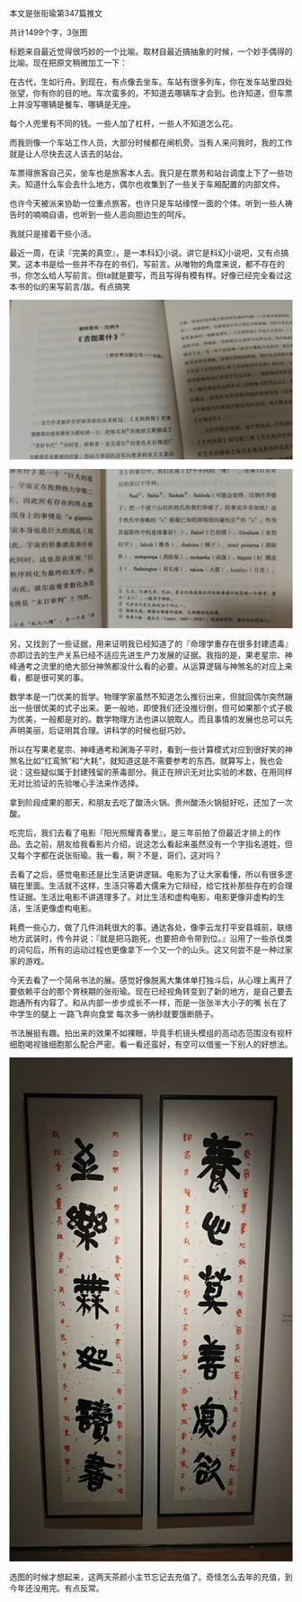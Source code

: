本文是张衔瑜第347篇推文

共计1499个字，3张图

标题来自最近觉得很巧妙的一个比喻。取材自最近搞抽象的时候，一个妙手偶得的比喻。现在把原文稍微加工一下：

在古代，生如行舟。到现在，有点像去坐车。车站有很多列车，你在发车站里四处张望，你有你的目的地。车次蛮多的，不知道去哪辆车才会到。也许知道，但车票上并没写哪辆是餐车、哪辆是无座。

每个人兜里有不同的钱。一些人加了杠杆，一些人不知道怎么花。

而我则像一个车站工作人员，大部分时候都在闸机旁。当有人来问我时，我的工作就是让人尽快去这人该去的站台。

车票得旅客自己买，坐车也是旅客本人去。我只是在票务和站台调度上下了一些功夫。知道什么车会去什么地方，偶尔也收集到了一些关于车厢配置的内部文件。

也许今天被派来协助一位重点旅客。也许只是车站缘悭一面的个体。听到一些人祷告时的喃喃自语，也听到一些人恶向胆边生的呵斥。

我就只是接着干些小活。

最近一周，在读『完美的真空』，是一本科幻小说。讲它是科幻小说吧，又有点搞笑。这本书是给一些并不存在的书们，写前言。从唯物的角度来说，都不存在的书，你怎么给人写前言。但ta就是要写，而且写得有模有样。好像已经完全看过这本书的似的来写前言/跋。有点搞笑

![](./images/img_001.jpeg)

![](./images/img_002.jpeg)

另，又找到了一些证据，用来证明我已经知道了的『命理学重存在很多封建遗毒』亦即过去的生产关系已经不适应先进生产力发展的证据。我指的是，果老星宗、神峰通考之流里的绝大部分神煞都没什么看的必要。从运算逻辑与神煞名的对应上来看，都是很可笑的事。

数学本是一门优美的哲学。物理学家虽然不知道怎么推衍出来，但就回偶尔突然蹦出一些很优美的式子出来。更一般地，即使我们还没推衍倒，但可如果那个式子极为优美，一般都是对的。数学物理方法也讲以貌取人。而且事情的发展也总可以先声明美丽，后证明其合理。讲科学的时候也挺巧妙。

所以在写果老星宗、神峰通考和渊海子平时，看到一些计算模式对应到很好笑的神煞名比如“红鸾煞”和“大耗”，就知道这是不需要参考的东西。就算写上，我也会说：这些疑似属于封建残留的荼毒部分。我正在辨识无对比实验的术数，在用同样无对比验证的先验唯心手法来作选择。

拿到阶段成果的那天，和朋友去吃了酸汤火锅。贵州酸汤火锅挺好吃，还加了一次酸。

吃完后，我们去看了电影『阳光照耀青春里』，是三年前拍了但最近才排上的作品。去之前，朋友给我看影片介绍，说这怎么看起来虽然没有一个字指名道姓，但又每个字都在说张衔瑜。我一看，啊？不是，哥们，这对吗？

去看了之后，感觉电影还是比生活更讲逻辑。电影为了让大家看懂，所以有很多逻辑在里面。生活就不这样，生活只等着大儒来为它辩经，给它找补那些存在的合理性证据。生活比电影不讲道理多了。对比生活和虚构电影，电影更像非虚构的生活，生活更像虚构电影。

耗费一些心力，做了几件消耗很大的事。通达各处，像李云龙打平安县城前，联络地方武装时，传令并说：『就是把马跑死，也要把命令带到位。』沿用了一些杀伐类的词句后，所有的运动过程也更像拿下一个又一个的山头。这又何尝不是一种过家家的游戏。

今天去看了一个简帛书法的展。感觉好像脱离大集体单打独斗后，从心理上离开了要依赖平台的那个育秧期的张衔瑜。现在已经视角转变到了新的地方，是自己要去跑通所有内容了。和从内部一步步成长不一样，而是一张张半大小子的嘴 长在了中学生的腿上 一路飞奔向食堂 每次多一纳秒就要饿断肠子。

书法展挺有趣。拍出来的效果不如裸眼，毕竟手机镜头模组的高动态范围没有视杆细胞喝视锥细胞那么配合严密。看一看还蛮好，有空可以借鉴一下别人的好想法。

![](./images/img_003.jpeg)

选图的时候才想起来，这两天茶颜小主节忘记去充值了。奇怪怎么去年的充值，到今年还没用完。有点反常。

